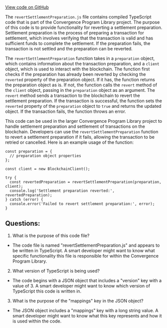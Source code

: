 [View code on GitHub](https://github.com/convergence-rfq/convergence-program-library/rfq/js/generated/instructions/revertSettlementPreparation.js.map)

The `revertSettlementPreparation.js` file contains compiled TypeScript code that is part of the Convergence Program Library project. The purpose of this code is to provide functionality for reverting a settlement preparation. Settlement preparation is the process of preparing a transaction for settlement, which involves verifying that the transaction is valid and has sufficient funds to complete the settlement. If the preparation fails, the transaction is not settled and the preparation can be reverted.

The `revertSettlementPreparation` function takes in a `preparation` object, which contains information about the transaction preparation, and a `client` object, which is used to interact with the blockchain. The function first checks if the preparation has already been reverted by checking the `reverted` property of the preparation object. If it has, the function returns the preparation object as is. If not, the function calls the `revert` method of the `client` object, passing in the `preparation` object as an argument. The `revert` method sends a transaction to the blockchain to revert the settlement preparation. If the transaction is successful, the function sets the `reverted` property of the `preparation` object to `true` and returns the updated object. If the transaction fails, the function throws an error.

This code can be used in the larger Convergence Program Library project to handle settlement preparation and settlement of transactions on the blockchain. Developers can use the `revertSettlementPreparation` function to revert a settlement preparation if it fails, allowing the transaction to be retried or cancelled. Here is an example usage of the function:

```
const preparation = {
  // preparation object properties
};

const client = new BlockchainClient();

try {
  const revertedPreparation = revertSettlementPreparation(preparation, client);
  console.log('Settlement preparation reverted:', revertedPreparation);
} catch (error) {
  console.error('Failed to revert settlement preparation:', error);
}
```
## Questions: 
 1. What is the purpose of this code file?
- The code file is named "revertSettlementPreparation.js" and appears to be written in TypeScript. A smart developer might want to know what specific functionality this file is responsible for within the Convergence Program Library.

2. What version of TypeScript is being used?
- The code begins with a JSON object that includes a "version" key with a value of 3. A smart developer might want to know which version of TypeScript this code is written in.

3. What is the purpose of the "mappings" key in the JSON object?
- The JSON object includes a "mappings" key with a long string value. A smart developer might want to know what this key represents and how it is used within the code.